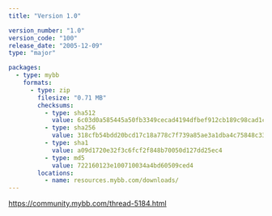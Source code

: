 ```yaml
---
title: "Version 1.0"

version_number: "1.0"
version_code: "100"
release_date: "2005-12-09"
type: "major"

packages:
  - type: mybb
    formats:
      - type: zip
        filesize: "0.71 MB"
        checksums:
          - type: sha512
            value: 6c03d0a585445a50fb3349cecad4194dfbef912cb189c98cad1c412b73d17356a34fa34d9ac36abcdf39c87e8b7317421f441424515a3bdad8fbf76b896703cb
          - type: sha256
            value: 318cfb54bdd20bcd17c18a778c7f739a85ae3a1dba4c75848c3349ab21cddd6d
          - type: sha1
            value: a09d1720e32f3c6fcf2f848b70050d127dd25ec4
          - type: md5
            value: 722160123e100710034a4bd60509ced4
        locations:
          - name: resources.mybb.com/downloads/
---
```


<https://community.mybb.com/thread-5184.html>
